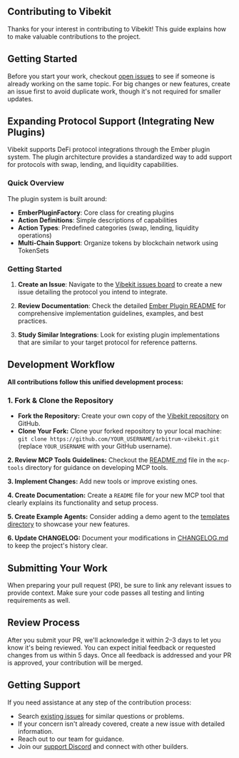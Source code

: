 ## Contributing to Vibekit

Thanks for your interest in contributing to Vibekit! This guide explains how to make valuable contributions to the project.

## Getting Started

Before you start your work, checkout [open issues](https://github.com/EmberAGI/arbitrum-vibekit/issues) to see if someone is already working on the same topic. For big changes or new features, create an issue first to avoid duplicate work, though it's not required for smaller updates.

## Expanding Protocol Support (Integrating New Plugins)

Vibekit supports DeFi protocol integrations through the Ember plugin system. The plugin architecture provides a standardized way to add support for protocols with swap, lending, and liquidity capabilities.

### Quick Overview

The plugin system is built around:

- **EmberPluginFactory**: Core class for creating plugins
- **Action Definitions**: Simple descriptions of capabilities
- **Action Types**: Predefined categories (swap, lending, liquidity operations)
- **Multi-Chain Support**: Organize tokens by blockchain network using TokenSets

### Getting Started

1. **Create an Issue**: Navigate to the [Vibekit issues board](https://github.com/EmberAGI/arbitrum-vibekit/issues) to create a new issue detailing the protocol you intend to integrate.

2. **Review Documentation**: Check the detailed [Ember Plugin README](https://github.com/EmberAGI/arbitrum-vibekit/tree/main/typescript/lib/ember-plugin) for comprehensive implementation guidelines, examples, and best practices.

3. **Study Similar Integrations**: Look for existing plugin implementations that are similar to your target protocol for reference patterns.

## Development Workflow

**All contributions follow this unified development process:**

### 1. Fork & Clone the Repository

- **Fork the Repository:** Create your own copy of the [Vibekit repository](https://github.com/EmberAGI/arbitrum-vibekit) on GitHub.
- **Clone Your Fork:** Clone your forked repository to your local machine: `git clone https://github.com/YOUR_USERNAME/arbitrum-vibekit.git` (replace `YOUR_USERNAME` with your GitHub username).

**2. Review MCP Tools Guidelines:** Checkout the [README.md](https://github.com/EmberAGI/arbitrum-vibekit/tree/main/typescript/lib/mcp-tools) file in the `mcp-tools` directory for guidance on developing MCP tools.

**3. Implement Changes:** Add new tools or improve existing ones.

**4. Create Documentation:** Create a `README` file for your new MCP tool that clearly explains its functionality and setup process.

**5. Create Example Agents:** Consider adding a demo agent to the [templates directory](https://github.com/EmberAGI/arbitrum-vibekit/tree/main/typescript/templates) to showcase your new features.

**6. Update CHANGELOG:** Document your modifications in [CHANGELOG.md](https://github.com/EmberAGI/arbitrum-vibekit/blob/main/CHANGELOG.md) to keep the project's history clear.

## Submitting Your Work

When preparing your pull request (PR), be sure to link any relevant issues to provide context. Make sure your code passes all testing and linting requirements as well.

## Review Process

After you submit your PR, we'll acknowledge it within 2–3 days to let you know it's being reviewed. You can expect initial feedback or requested changes from us within 5 days. Once all feedback is addressed and your PR is approved, your contribution will be merged.

## Getting Support

If you need assistance at any step of the contribution process:

- Search [existing issues](https://github.com/EmberAGI/arbitrum-vibekit/issues) for similar questions or problems.
- If your concern isn't already covered, create a new issue with detailed information.
- Reach out to our team for guidance.
- Join our [support Discord](https://discord.com/invite/bgxWQ2fSBR) and connect with other builders.
